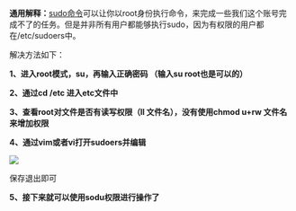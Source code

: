 **通用解释：**[sudo命令](https://so.csdn.net/so/search?q=sudo命令&spm=1001.2101.3001.7020)可以让你以root身份执行命令，来完成一些我们这个账号完成不了的任务。但是并非所有用户都能够执行sudo，因为有权限的用户都在/etc/sudoers中。

解决方法如下：

**1、进入root模式，su，再输入正确密码   （输入su root也是可以的）**

**2、通过cd /etc 进入etc文件中**

**3、查看root对文件是否有读写权限（ll 文件名），没有使用chmod  u+rw 文件名来增加权限**

**4、通过vim或者vi打开sudoers并编辑**

![](../image/Snipaste_2023-07-14_15-26-17.png)

保存退出即可

**5、接下来就可以使用sodu权限进行操作了**